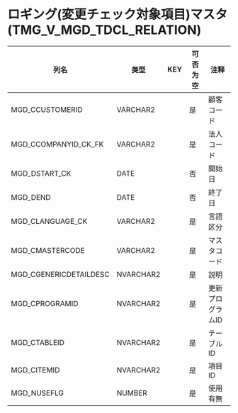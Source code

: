 # ロギング(変更チェック対象項目)マスタ(TMG_V_MGD_TDCL_RELATION)
| 列名   | 类型   | KEY  | 可否为空 | 注释   |
| ---- | ---- | ---- | ---- | ---- |
|MGD_CCUSTOMERID|VARCHAR2||是|顧客コード|
|MGD_CCOMPANYID_CK_FK|VARCHAR2||是|法人コード|
|MGD_DSTART_CK|DATE||否|開始日|
|MGD_DEND|DATE||否|終了日|
|MGD_CLANGUAGE_CK|VARCHAR2||是|言語区分|
|MGD_CMASTERCODE|VARCHAR2||是|マスタコード|
|MGD_CGENERICDETAILDESC|NVARCHAR2||是|説明|
|MGD_CPROGRAMID|NVARCHAR2||是|更新プログラムID|
|MGD_CTABLEID|NVARCHAR2||是|テーブルID|
|MGD_CITEMID|NVARCHAR2||是|項目ID|
|MGD_NUSEFLG|NUMBER||是|使用有無|

